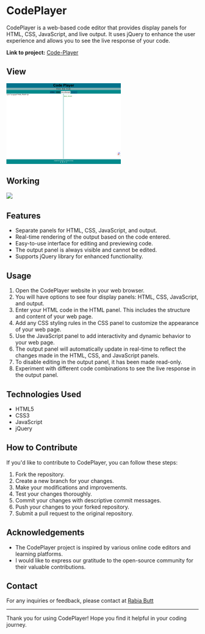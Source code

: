 # CodePlayer

CodePlayer is a web-based code editor that provides display panels for HTML, CSS, JavaScript, and live output. It uses jQuery to enhance the user experience and allows you to see the live response of your code.

**Link to project:** [Code-Player](https://see-me-live.netlify.app/)

## View
<img src="./see-me-live.netlify.app_.png" width="300px">

## Working
<img src="https://github.com/RabiaRB/Code-Player/assets/58439957/b92c0dff-fc35-4a45-8844-d08b30019a36" width="300px">

## Features

- Separate panels for HTML, CSS, JavaScript, and output.
- Real-time rendering of the output based on the code entered.
- Easy-to-use interface for editing and previewing code.
- The output panel is always visible and cannot be edited.
- Supports jQuery library for enhanced functionality.

## Usage

1. Open the CodePlayer website in your web browser.
2. You will have options to see four display panels: HTML, CSS, JavaScript, and output.
3. Enter your HTML code in the HTML panel. This includes the structure and content of your web page.
4. Add any CSS styling rules in the CSS panel to customize the appearance of your web page.
5. Use the JavaScript panel to add interactivity and dynamic behavior to your web page.
6. The output panel will automatically update in real-time to reflect the changes made in the HTML, CSS, and JavaScript panels.
7. To disable editing in the output panel, it has been made read-only.
8. Experiment with different code combinations to see the live response in the output panel.

## Technologies Used

- HTML5
- CSS3
- JavaScript
- jQuery

## How to Contribute

If you'd like to contribute to CodePlayer, you can follow these steps:

1. Fork the repository.
2. Create a new branch for your changes.
3. Make your modifications and improvements.
4. Test your changes thoroughly.
5. Commit your changes with descriptive commit messages.
6. Push your changes to your forked repository.
7. Submit a pull request to the original repository.


## Acknowledgements

- The CodePlayer project is inspired by various online code editors and learning platforms.
- I would like to express our gratitude to the open-source community for their valuable contributions.

## Contact

For any inquiries or feedback, please contact at [Rabia Butt](mailto:air.bay.x@gmail.com?subject=[GitHub]%20Source%20Han%20Sans)

---

Thank you for using CodePlayer! Hope you find it helpful in your coding journey.
